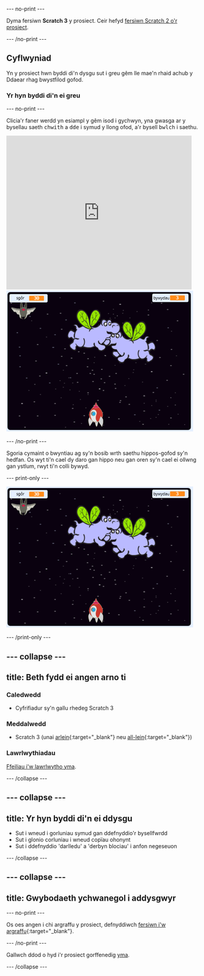 --- no-print ---

Dyma fersiwn **Scratch 3** y prosiect. Ceir hefyd [fersiwn Scratch 2 o'r prosiect](https://projects.raspberrypi.org/cy-GB/projects/clone-wars-scratch2).

--- /no-print ---

## Cyflwyniad

Yn y prosiect hwn byddi di'n dysgu sut i greu gêm lle mae'n rhaid achub y Ddaear rhag bwystfilod gofod.

### Yr hyn byddi di'n ei greu

--- no-print ---

Clicia'r faner werdd yn esiampl y gêm isod i gychwyn, yna gwasga ar y bysellau saeth <kbd>chwith</kbd> a <kbd>dde</kbd> i symud y llong ofod, a'r bysell <kbd>bwlch</kbd> i saethu.

<div class="scratch-preview">
  <iframe allowtransparency="true" width="485" height="402" src="https://scratch.mit.edu/projects/embed/276887163/?autostart=false" frameborder="0" scrolling="no"></iframe>
  <img src="images/showcase.png">
</div>

--- /no-print ---

Sgoria cymaint o bwyntiau ag sy'n bosib wrth saethu hippos-gofod sy'n hedfan. Os wyt ti'n cael dy daro gan hippo neu gan oren sy'n cael ei ollwng gan ystlum, rwyt ti'n colli bywyd.

--- print-only ---

![desc](images/showcase.png)

--- /print-only ---

--- collapse ---
---
title: Beth fydd ei angen arno ti
---

### Caledwedd

+ Cyfrifiadur sy'n gallu rhedeg Scratch 3

### Meddalwedd

+ Scratch 3 (unai [arlein](https://rpf.io/scratchon){:target="_blank"} neu [all-lein](https://rpf.io/scratchoff){:target="_blank"})

### Lawrlwythiadau

[Ffeiliau i'w lawrlwytho yma](http://rpf.io/p/cy-GB/clone-wars-go).

--- /collapse ---

--- collapse ---
---
title: Yr hyn byddi di'n ei ddysgu
---

+ Sut i wneud i gorluniau symud gan ddefnyddio'r bysellfwrdd
+ Sut i glonio corluniau i wneud copïau ohonynt
+ Sut i ddefnyddio 'darlledu' a 'derbyn blociau' i anfon negeseuon

--- /collapse ---

--- collapse ---
---
title: Gwybodaeth ychwanegol i addysgwyr
---

--- no-print ---

Os oes angen i chi argraffu y prosiect, defnyddiwch [fersiwn i'w argraffu](https://projects.raspberrypi.org/cy-GB/projects/clone-wars/print){:target="_blank"}.

--- /no-print ---

Gallwch ddod o hyd i'r prosiect gorffenedig [yma](http://rpf.io/p/cy-GB/clone-wars-get).

--- /collapse ---